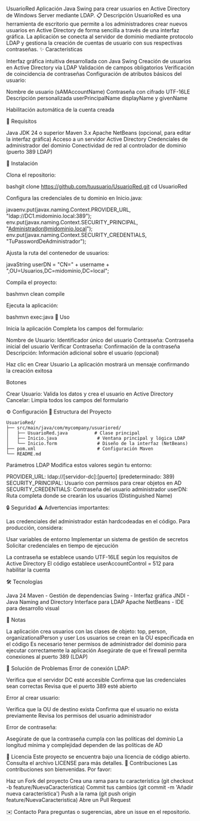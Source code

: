 UsuarioRed
Aplicación Java Swing para crear usuarios en Active Directory de Windows Server mediante LDAP.
📋 Descripción
UsuarioRed es una herramienta de escritorio que permite a los administradores crear nuevos usuarios en Active Directory de forma sencilla a través de una interfaz gráfica. La aplicación se conecta al servidor de dominio mediante protocolo LDAP y gestiona la creación de cuentas de usuario con sus respectivas contraseñas.
✨ Características

Interfaz gráfica intuitiva desarrollada con Java Swing
Creación de usuarios en Active Directory vía LDAP
Validación de campos obligatorios
Verificación de coincidencia de contraseñas
Configuración de atributos básicos del usuario:

Nombre de usuario (sAMAccountName)
Contraseña con cifrado UTF-16LE
Descripción personalizada
userPrincipalName
displayName y givenName


Habilitación automática de la cuenta creada

🔧 Requisitos

Java JDK 24 o superior
Maven 3.x
Apache NetBeans (opcional, para editar la interfaz gráfica)
Acceso a un servidor Active Directory
Credenciales de administrador del dominio
Conectividad de red al controlador de dominio (puerto 389 LDAP)

🚀 Instalación

Clona el repositorio:

bashgit clone https://github.com/tuusuario/UsuarioRed.git
cd UsuarioRed

Configura las credenciales de tu dominio en Inicio.java:

javaenv.put(javax.naming.Context.PROVIDER_URL, "ldap://DC1.midominio.local:389");
env.put(javax.naming.Context.SECURITY_PRINCIPAL, "Administrador@midominio.local");
env.put(javax.naming.Context.SECURITY_CREDENTIALS, "TuPasswordDeAdministrador");

Ajusta la ruta del contenedor de usuarios:

javaString userDN = "CN=" + username + ",OU=Usuarios,DC=midominio,DC=local";

Compila el proyecto:

bashmvn clean compile

Ejecuta la aplicación:

bashmvn exec:java
📖 Uso

Inicia la aplicación
Completa los campos del formulario:

Nombre de Usuario: Identificador único del usuario
Contraseña: Contraseña inicial del usuario
Verificar Contraseña: Confirmación de la contraseña
Descripción: Información adicional sobre el usuario (opcional)


Haz clic en Crear Usuario
La aplicación mostrará un mensaje confirmando la creación exitosa

Botones

Crear Usuario: Valida los datos y crea el usuario en Active Directory
Cancelar: Limpia todos los campos del formulario

⚙️ Configuración
📁 Estructura del Proyecto
```
UsuarioRed/
├── src/main/java/com/mycompany/usuariored/
│   ├── UsuarioRed.java          # Clase principal
│   ├── Inicio.java               # Ventana principal y lógica LDAP
│   └── Inicio.form               # Diseño de la interfaz (NetBeans)
├── pom.xml                       # Configuración Maven
└── README.md

```
Parámetros LDAP
Modifica estos valores según tu entorno:

PROVIDER_URL: ldap://[servidor-dc]:[puerto] (predeterminado: 389)
SECURITY_PRINCIPAL: Usuario con permisos para crear objetos en AD
SECURITY_CREDENTIALS: Contraseña del usuario administrador
userDN: Ruta completa donde se crearán los usuarios (Distinguished Name)

🔒 Seguridad
⚠️ Advertencias importantes:

Las credenciales del administrador están hardcodeadas en el código. Para producción, considera:

Usar variables de entorno
Implementar un sistema de gestión de secretos
Solicitar credenciales en tiempo de ejecución


La contraseña se establece usando UTF-16LE según los requisitos de Active Directory
El código establece userAccountControl = 512 para habilitar la cuenta

🛠️ Tecnologías

Java 24
Maven - Gestión de dependencias
Swing - Interfaz gráfica
JNDI - Java Naming and Directory Interface para LDAP
Apache NetBeans - IDE para desarrollo visual

📝 Notas

La aplicación crea usuarios con las clases de objeto: top, person, organizationalPerson y user
Los usuarios se crean en la OU especificada en el código
Es necesario tener permisos de administrador del dominio para ejecutar correctamente la aplicación
Asegúrate de que el firewall permita conexiones al puerto 389 (LDAP)

🐛 Solución de Problemas
Error de conexión LDAP:

Verifica que el servidor DC esté accesible
Confirma que las credenciales sean correctas
Revisa que el puerto 389 esté abierto

Error al crear usuario:

Verifica que la OU de destino exista
Confirma que el usuario no exista previamente
Revisa los permisos del usuario administrador

Error de contraseña:

Asegúrate de que la contraseña cumpla con las políticas del dominio
La longitud mínima y complejidad dependen de las políticas de AD

📄 Licencia
Este proyecto se encuentra bajo una licencia de código abierto. Consulta el archivo LICENSE para más detalles.
👥 Contribuciones
Las contribuciones son bienvenidas. Por favor:

Haz un Fork del proyecto
Crea una rama para tu característica (git checkout -b feature/NuevaCaracteristica)
Commit tus cambios (git commit -m 'Añadir nueva característica')
Push a la rama (git push origin feature/NuevaCaracteristica)
Abre un Pull Request

✉️ Contacto
Para preguntas o sugerencias, abre un issue en el repositorio.
